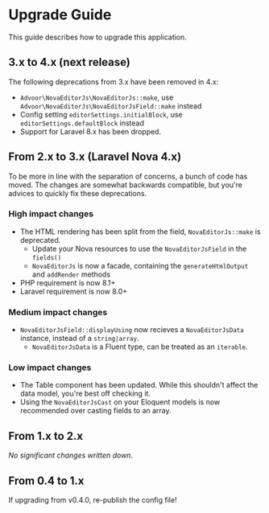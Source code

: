 # Upgrade Guide

This guide describes how to upgrade this application.

## 3.x to 4.x (next release)

The following deprecations from 3.x have been removed in 4.x:

- `Advoor\NovaEditorJs\NovaEditorJs::make`, use `Advoor\NovaEditorJs\NovaEditorJsField::make` instead
- Config setting `editorSettings.initialBlock`, use `editorSettings.defaultBlock` instead
- Support for Laravel 8.x has been dropped.

## From 2.x to 3.x (Laravel Nova 4.x)

To be more in line with the separation of concerns, a bunch of code has moved.
The changes are somewhat backwards compatible, but you're advices to quickly fix these deprecations.

### High impact changes

- The HTML rendering has been split from the field, `NovaEditorJs::make` is deprecated.
  - Update your Nova resources to use the `NovaEditorJsField` in the `fields()`
  - `NovaEditorJs` is now a facade, containing the `generateHtmlOutput` and `addRender` methods
- PHP requirement is now 8.1+
- Laravel requirement is now 8.0+

### Medium impact changes

- `NovaEditorJsField::displayUsing` now recieves a `NovaEditorJsData` instance, instead of a `string|array`.
  - `NovaEditorJsData` is a Fluent type, can be treated as an `iterable`.

### Low impact changes

- The Table component has been updated. While this shouldn't affect the data model, you're best off checking it.
- Using the `NovaEditorJsCast` on your Eloquent models is now recommended over casting fields to an array.

## From 1.x to 2.x

_No significant changes written down._

## From 0.4 to 1.x

If upgrading from v0.4.0, re-publish the config file!
